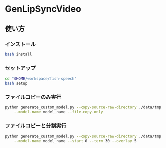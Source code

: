 # GenLipSyncVideo

## 使い方

### インストール

```bash
bash install
```

### セットアップ

```bash
cd "$HOME/workspace/fish-speech"
bash setup
```

### ファイルコピーのみ実行

```bash
python generate_custom_model.py --copy-source-raw-directory ./data/tmp \
    --model-name model_name --file-copy-only
```

### ファイルコピーと分割実行

```bash
python generate_custom_model.py --copy-source-raw-directory ./data/tmp \
    --model-name model_name --start 0 --term 30 --overlay 5
```
